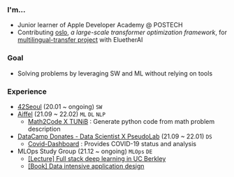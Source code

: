 ### I'm...
- Junior learner of Apple Developer Academy @ POSTECH
- Contributing [oslo](https://github.com/tunib-ai/oslo/pull/55), *a large-scale transformer optimization framework*, for [multilingual-transfer project](https://github.com/EleutherAI/multilingual-transfer) with EluetherAI

### Goal
- Solving problems by leveraging SW and ML without relying on tools

### Experience
- [42Seoul](https://github.com/cozytk/42seoul) (20.01 ~ ongoing) `SW`
- [Aiffel](https://github.com/cozytk/aiffel) (21.09 ~ 22.02) `ML` `DL` `NLP`
  - [Math2Code X TUNiB](https://github.com/calc-ai/overview) : Generate python code from math problem description 
- [DataCamp Donates - Data Scientist X PseudoLab](https://github.com/hwaneest/DataCamp_Donates_2021) (21.09 ~ 22.01) `DS`
  - [Covid-Dashboard](https://github.com/cozytk/covid_dashboard) : Provides COVID-19 status and analysis
- MLOps Study Group (21.12 ~ ongoing) `MLOps` `DE`
  - [[Lecture] Full stack deep learning in UC Berkley](https://recondite-raft-db3.notion.site/1a2945a573f940258a0f5befa3b9b87e)
  - [[Book] Data intensive application design](https://www.notion.so/6ba35d050a62435a935edda9b33bf77f)
